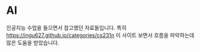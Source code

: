 # AI
인공지능 수업을 들으면서 참고했던 자료들입니다.
특히 https://ingu627.github.io/categories/cs231n 이 사이트 보면서 흐름을 파악하는데 많은 도움을 받았습니다.
